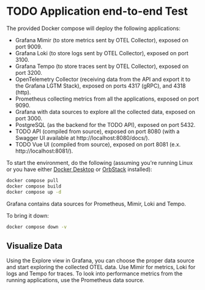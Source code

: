 # TODO Application end-to-end Test

The provided Docker compose will deploy the following applications:

- Grafana Mimir (to store metrics sent by OTEL Collector), exposed on port 9009.
- Grafana Loki (to store logs sent by OTEL Collector), exposed on port 3100.
- Grafana Tempo (to store traces sent by OTEL Collector), exposed on port 3200.
- OpenTelemetry Collector (receiving data from the API and export it to the Grafana LGTM Stack), exposed on ports 4317 (gRPC), and 4318 (http).
- Prometheus collecting metrics from all the applications, exposed on port 9090.
- Grafana with data sources to explore all the collected data, exposed on port 3000.
- PostgreSQL (as the backend for the TODO API), exposed on port 5432.
- TODO API (compiled from source), exposed on port 8080 (with a Swagger UI available at http://localhost:8080/docs/).
- TODO Vue UI (compiled from source), exposed on port 8081 (e.x. http://localhost:8081/).

To start the environment, do the following (assuming you're running Linux or you have either [Docker Desktop](https://www.docker.com/products/docker-desktop/) or [OrbStack](https://orbstack.dev/) installed):

```bash
docker compose pull
docker compose build
docker compose up -d
```

Grafana contains data sources for Prometheus, Mimir, Loki and Tempo.

To bring it down:

```bash
docker compose down -v
```

## Visualize Data

Using the Explore view in Grafana, you can choose the proper data source and start exploring the collected OTEL data. Use Mimir for metrics, Loki for logs and Tempo for traces. To look into performance metrics from the running applications, use the Prometheus data source.
